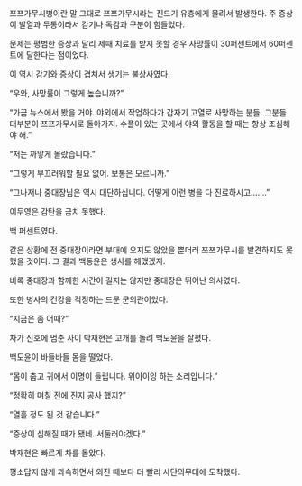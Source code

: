 쯔쯔가무시병이란 말 그대로 쯔쯔가무시라는 진드기 유충에게 물려서 발생한다. 주 증상이 발열과 두통이라서 감기나 독감과 구분이 힘들었다.

문제는 평범한 증상과 달리 제때 치료를 받지 못할 경우 사망률이 30퍼센트에서 60퍼센트에 달한다는 점이었다.

이 역시 감기와 증상이 겹쳐서 생기는 불상사였다.

“우와, 사망률이 그렇게 높습니까?”

“가끔 뉴스에서 봤을 거야. 야외에서 작업하다가 갑자기 고열로 사망하는 분들. 그분들 대부분이 쯔쯔가무시로 돌아가지. 수풀이 있는 곳에서 야외 활동을 할 때는 항상 조심해야 해.”

“저는 까맣게 몰랐습니다.”

“그렇게 부끄러워할 필요 없어. 보통은 모르니까.”

“그나저나 중대장님은 역시 대단하십니다. 어떻게 이런 병을 다 진료하시고…….”

이두영은 감탄을 금치 못했다.

백 퍼센트였다.

같은 상황에 전 중대장이라면 부대에 오지도 않았을 뿐더러 쯔쯔가무시를 발견하지도 못했을 것이다. 그 결과 백동윤은 생사를 헤맸겠지.

비록 중대장과 함께한 시간이 길지는 않지만 중대장은 뛰어난 의사였다.

또한 병사의 건강을 걱정하는 드문 군의관이었다.

“지금은 좀 어때?”

차가 신호에 멈춘 사이 박재현은 고개를 돌려 백도윤을 살폈다.

백도윤이 바들바들 몸을 떨었다.

“몸이 춥고 귀에서 이명이 들립니다. 위이이잉 하는 소리입니다.”

“정확히 며칠 전에 진지 공사 했지?”

“열흘 정도 된 것 같습니다.”

“증상이 심해질 때가 됐네. 서둘러야겠다.”

박재현은 빠르게 차를 몰았다.

평소답지 않게 과속하면서 외진 때보다 더 빨리 사단의무대에 도착했다.